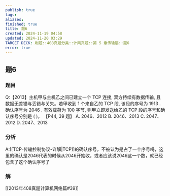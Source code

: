 ```yaml
---
publish: true
tags: 
aliases: 
finished: true
title: 题6
created: 2024-11-19 04:58
updated: 2024-11-20 03:29
TARGET DECK: 刷题::408真题分类::计网真题::第 5 章传输层::题6
error: true
---
```

## 题6
### 题目
Q:【2013】主机甲与主机乙之间已建立一个 TCP 连接, 双方持续有数据传输, 且数据无差错与丢错与关失。若甲收到 1 个来自乙的 TCP 段, 该段的序号为 1913 . 确认序号为 2046 . 有效载荷为 100 字节, 则甲立即发送给乙的 TCP 段的序号和确认序号分别是 ( )。 【P44, 39 题】
A. 2046、2012 B. 2046、2013 C. 2047、2012 D. 2047、2013
### 分析
A:[[TCP-传输控制协议-详解|TCP]]的确认序号，不被认为是占了一个序号吗，这里的确认是2046代表的时候从2046开始收，或者应该说2046这一个数，就已经包含了这个确认序号了
### 解
[[2013年408真题计算机网络篇#39]]
<!--ID: 1732188632768-->
